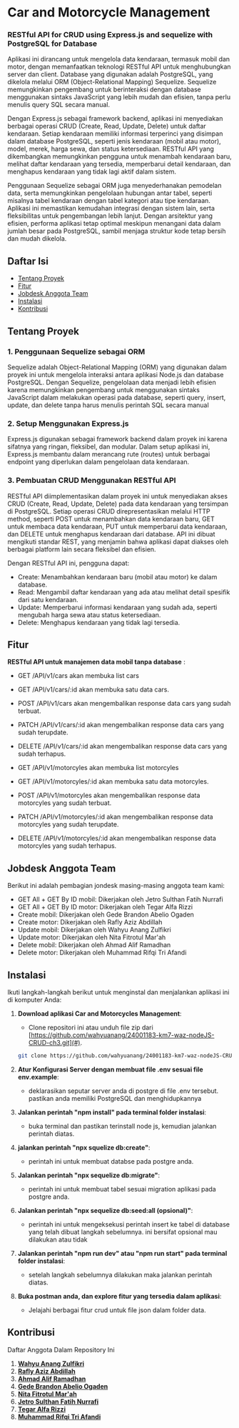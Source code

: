 
# Car and Motorcycle Management 
### RESTful API for CRUD using Express.js and sequelize with PostgreSQL for Database

Aplikasi ini dirancang untuk mengelola data kendaraan, termasuk mobil dan motor, dengan memanfaatkan teknologi RESTful API untuk menghubungkan server dan client. Database yang digunakan adalah PostgreSQL, yang dikelola melalui ORM (Object-Relational Mapping) Sequelize. Sequelize memungkinkan pengembang untuk berinteraksi dengan database menggunakan sintaks JavaScript yang lebih mudah dan efisien, tanpa perlu menulis query SQL secara manual.

Dengan Express.js sebagai framework backend, aplikasi ini menyediakan berbagai operasi CRUD (Create, Read, Update, Delete) untuk daftar kendaraan. Setiap kendaraan memiliki informasi terperinci yang disimpan dalam database PostgreSQL, seperti jenis kendaraan (mobil atau motor), model, merek, harga sewa, dan status ketersediaan. RESTful API yang dikembangkan memungkinkan pengguna untuk menambah kendaraan baru, melihat daftar kendaraan yang tersedia, memperbarui detail kendaraan, dan menghapus kendaraan yang tidak lagi aktif dalam sistem.

Penggunaan Sequelize sebagai ORM juga menyederhanakan pemodelan data, serta memungkinkan pengelolaan hubungan antar tabel, seperti misalnya tabel kendaraan dengan tabel kategori atau tipe kendaraan. Aplikasi ini memastikan kemudahan integrasi dengan sistem lain, serta fleksibilitas untuk pengembangan lebih lanjut. Dengan arsitektur yang efisien, performa aplikasi tetap optimal meskipun menangani data dalam jumlah besar pada PostgreSQL, sambil menjaga struktur kode tetap bersih dan mudah dikelola.

## Daftar Isi

- [Tentang Proyek](#tentang-proyek)
- [Fitur](#fitur)
- [Jobdesk Anggota Team](#jobdesk)
- [Instalasi](#instalasi)
- [Kontribusi](#kontribusi)

## Tentang Proyek

### 1. Penggunaan Sequelize sebagai ORM
Sequelize adalah Object-Relational Mapping (ORM) yang digunakan dalam proyek ini untuk mengelola interaksi antara aplikasi Node.js dan database PostgreSQL. Dengan Sequelize, pengelolaan data menjadi lebih efisien karena memungkinkan pengembang untuk menggunakan sintaks JavaScript dalam melakukan operasi pada database, seperti query, insert, update, dan delete tanpa harus menulis perintah SQL secara manual

### 2. Setup Menggunakan Express.js
Express.js digunakan sebagai framework backend dalam proyek ini karena sifatnya yang ringan, fleksibel, dan modular. Dalam setup aplikasi ini, Express.js membantu dalam merancang rute (routes) untuk berbagai endpoint yang diperlukan dalam pengelolaan data kendaraan.

### 3. Pembuatan CRUD Menggunakan RESTful API
RESTful API diimplementasikan dalam proyek ini untuk menyediakan akses CRUD (Create, Read, Update, Delete) pada data kendaraan yang tersimpan di PostgreSQL. Setiap operasi CRUD direpresentasikan melalui HTTP method, seperti POST untuk menambahkan data kendaraan baru, GET untuk membaca data kendaraan, PUT untuk memperbarui data kendaraan, dan DELETE untuk menghapus kendaraan dari database. API ini dibuat mengikuti standar REST, yang menjamin bahwa aplikasi dapat diakses oleh berbagai platform lain secara fleksibel dan efisien.

Dengan RESTful API ini, pengguna dapat:

- Create: Menambahkan kendaraan baru (mobil atau motor) ke dalam database.
- Read: Mengambil daftar kendaraan yang ada atau melihat detail spesifik dari satu kendaraan.
- Update: Memperbarui informasi kendaraan yang sudah ada, seperti mengubah harga sewa atau status ketersediaan.
- Delete: Menghapus kendaraan yang tidak lagi tersedia.

## Fitur

**RESTful API untuk manajemen data mobil tanpa database** :

  - GET /API/v1/cars akan membuka list cars
  - GET /API/v1/cars/:id akan membuka satu data cars.
  - POST /API/v1/cars akan mengembalikan response data cars yang sudah terbuat.
  - PATCH /API/v1/cars/:id akan mengembalikan response data cars yang sudah terupdate.
  - DELETE /API/v1/cars/:id akan mengembalikan response data cars yang sudah terhapus.
  
  - GET /API/v1/motorcyles akan membuka list motorcyles
  - GET /API/v1/motorcyles/:id akan membuka satu data motorcyles.
  - POST /API/v1/motorcyles akan mengembalikan response data motorcyles yang sudah terbuat.
  - PATCH /API/v1/motorcyles/:id akan mengembalikan response data motorcyles yang sudah terupdate.
  - DELETE /API/v1/motorcyles/:id akan mengembalikan response data motorcyles yang sudah terhapus.

## Jobdesk Anggota Team

Berikut ini adalah pembagian jondesk masing-masing anggota team kami:
  - GET All + GET By ID mobil: Dikerjakan oleh Jetro Sulthan Fatih Nurrafi
  - GET All + GET By ID motor: Dikerjakan oleh Tegar Alfa Rizzi
  - Create mobil: Dikerjakan oleh Gede Brandon Abelio Ogaden
  - Create motor: Dikerjakan oleh Rafly Aziz Abdillah
  - Update mobil: Dikerjakan oleh Wahyu Anang Zulfikri
  - Update motor: Dikerjakan oleh Nita Fitrotul Mar'ah
  - Delete mobil: Dikerjakan oleh Ahmad Alif Ramadhan
  - Delete motor: Dikerjakan oleh Muhammad Rifqi Tri Afandi

## Instalasi

Ikuti langkah-langkah berikut untuk menginstal dan menjalankan aplikasi ini di komputer Anda:

1. **Download aplikasi Car and Motorcycles Management**:
   - Clone repositori ini atau unduh file zip dari [https://github.com/wahyuanang/24001183-km7-waz-nodeJS-CRUD-ch3.git](#).
   ```bash
   git clone https://github.com/wahyuanang/24001183-km7-waz-nodeJS-CRUD-ch3.git
   ```

2. **Atur Konfigurasi Server dengan membuat file .env sesuai file env.example**:
   - deklarasikan seputar server anda di postgre di file .env tersebut. pastikan anda memiliki PostgreSQL dan menghidupkannya

3. **Jalankan perintah "npm install" pada terminal folder instalasi**:
   - buka terminal dan pastikan terinstall node js, kemudian jalankan perintah diatas.

4. **jalankan perintah "npx squelize db:create"**:
   - perintah ini untuk membuat databse pada postgre anda.

5. **Jalankan perintah "npx sequelize db:migrate"**:
   -  perintah ini untuk membuat tabel sesuai migration aplikasi pada postgre anda.

6. **Jalankan perintah "npx sequelize db:seed:all (opsional)"**:
   - perintah ini untuk mengeksekusi perintah insert ke tabel di database yang telah dibuat langkah sebelumnya. ini bersifat opsional mau dilakukan atau tidak

7. **Jalankan perintah "npm run dev" atau "npm run start" pada terminal folder instalasi**:
   - setelah langkah sebelumnya dilakukan maka jalankan perintah diatas.

8. **Buka postman anda, dan explore fitur yang tersedia dalam aplikasi**:
   - Jelajahi berbagai fitur crud untuk file json dalam folder data.

## Kontribusi

Daftar Anggota Dalam Repository Ini

1. **[Wahyu Anang Zulfikri](https://github.com/wahyuanang)**
2. **[Rafly Aziz Abdillah](https://github.com/raflytch)**
3. **[Ahmad Alif Ramadhan](https://github.com/neobitose)**
4. **[Gede Brandon Abelio Ogaden](https://github.com/OddDuckkk)**
5. **[Nita Fitrotul Mar'ah](https://github.com/Nitaa1904)**
6. **[Jetro Sulthan Fatih Nurrafi](https://github.com/JetroSulthan)**
7. **[Tegar Alfa Rizzi](https://github.com/TegarAlfaR)**
8. **[Muhammad Rifqi Tri Afandi](https://github.com/RifqiAfandi)**
